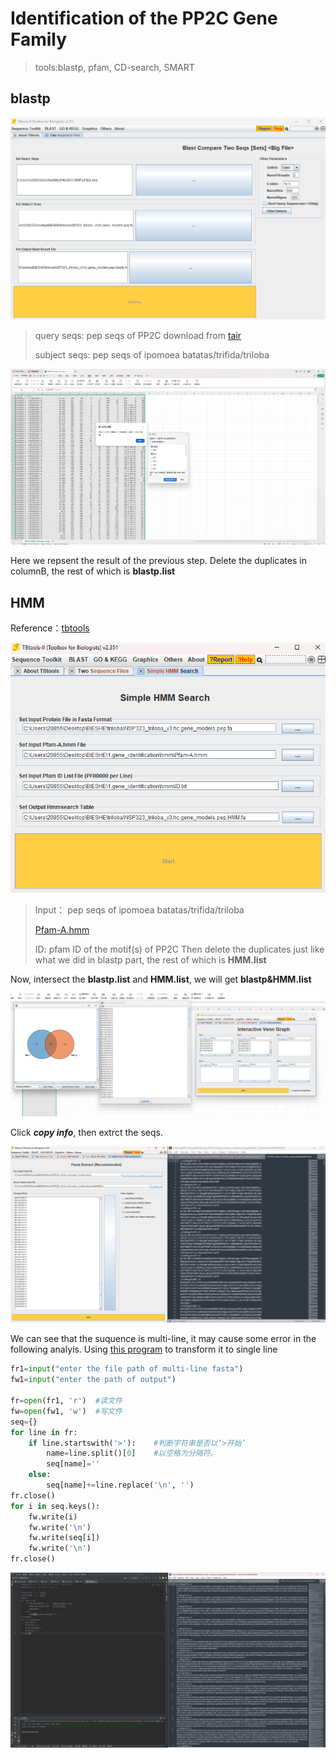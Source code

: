 # Identification of the PP2C Gene Family
> tools:blastp, pfam, CD-search, SMART</br>
## blastp

![](https://github.com/18297928865/gene-family/blob/FIIGURES/blastp.png)<br>

> query seqs: pep seqs of PP2C download from [tair](https://www.arabidopsis.org/browse/gene_family)
> 
> subject seqs: pep seqs of ipomoea batatas/trifida/triloba

![](https://github.com/18297928865/gene-family/blob/FIIGURES/blastp.list.png)<br>

Here we repsent the result of the previous step. Delete the duplicates in columnB, the rest of which is **blastp.list**<br>
## HMM

Reference：[tbtools](https://www.jianshu.com/p/1643f3a90642)

![](https://github.com/18297928865/gene-family/blob/FIIGURES/HMM.png)

> Input： pep seqs of ipomoea batatas/trifida/triloba
> 
> [Pfam-A.hmm](ftp://ftp.ebi.ac.uk/pub/databases/Pfam/current_release/Pfam-A.hmm.gz)
> 
> ID: pfam ID of the motif(s) of PP2C
Then delete the duplicates just like what we did in blastp part, the rest of which is  **HMM.list**<br>

Now, intersect the **blastp.list** and **HMM.list**, we will get **blastp&HMM.list**

![](https://github.com/18297928865/gene-family/blob/FIIGURES/hmm%26blastp.png)

Click ***copy info***, then extrct the seqs. 

![](https://github.com/18297928865/gene-family/blob/FIIGURES/intersection.png)

We can see that the suquence is multi-line, it may cause some error in the following analyis. Using [this program](https://github.com/18297928865/gene-family/blob/programs/multi-mono.py) to transform it to single line

```Python
fr1=input("enter the file path of multi-line fasta")
fw1=input("enter the path of output")

fr=open(fr1, 'r')  #读文件
fw=open(fw1, 'w')  #写文件
seq={}
for line in fr:
    if line.startswith('>'):    #判断字符串是否以‘>开始’
        name=line.split()[0]    #以空格为分隔符。
        seq[name]=''
    else:
        seq[name]+=line.replace('\n', '')
fr.close()
for i in seq.keys():
    fw.write(i)
    fw.write('\n')
    fw.write(seq[i])
    fw.write('\n')
fr.close()
```


![](https://github.com/18297928865/gene-family/blob/FIIGURES/multiline_program.png)
